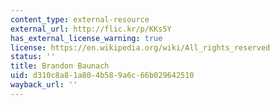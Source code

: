 ```yaml
---
content_type: external-resource
external_url: http://flic.kr/p/KKs5Y
has_external_license_warning: true
license: https://en.wikipedia.org/wiki/All_rights_reserved
status: ''
title: Brandon Baunach
uid: d310c8a8-1a80-4b58-9a6c-66b029642510
wayback_url: ''
---
```

